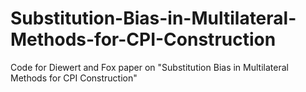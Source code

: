# Substitution-Bias-in-Multilateral-Methods-for-CPI-Construction
Code for Diewert and Fox paper on "Substitution Bias in Multilateral Methods for CPI Construction"
